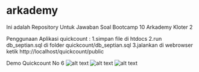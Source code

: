 # arkademy
Ini adalah Repository Untuk Jawaban Soal Bootcamp 10 Arkademy Kloter 2

Penggunaan Aplikasi quickcount :
1.simpan file di htdocs
2.run db_septian.sql di folder quickcount/db_septian.sql
3.jalankan di webrowser ketik http://localhost/quickcount/public

Demo Quickcount No 6
![alt text](https://github.com/feriferdinan/arkademy/quickcount/demo1.png)
![alt text](https://github.com/feriferdinan/arkademy/quickcount/demo2.png)
![alt text](https://github.com/feriferdinan/arkademy/quickcount/demo3.png)
